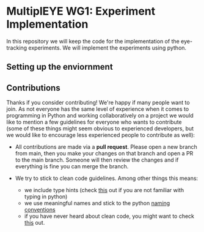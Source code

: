 # MultiplEYE WG1: Experiment Implementation
In this repository we will keep the code for the implementation of the eye-tracking experiments. We will implement the experiments using python.

## Setting up the enviornment

## Contributions
Thanks if you consider contributing! We're happy if many people want to join. As not everyone has the same level of experience when it comes to programming in Python 
and working collaboratively on a project we would like to mention a few guidelines for everyone who wants to contribute 
(some of these things might seem obvious to experienced developers, but we would like to encourage less experienced people to contribute as well):

* All contributions are made via a **pull request**. Please open a new branch from main, then you make your changes on that branch and open a PR
to the main branch. Someone will then review the changes and if everything is fine you can merge the branch.
  
* We try to stick to clean code guidelines. Among other things this means:
    * we include type hints (check [this](https://docs.python.org/3/library/typing.html) out if you are not familiar with typing in python)
    * we use meaningful names and stick to the python [naming conventions](https://peps.python.org/pep-0008/#naming-conventions)
    * if you have never heard about clean code, you might want to check [this](https://testdriven.io/blog/clean-code-python/) out. 
